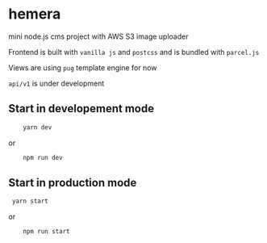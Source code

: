 # hemera

mini node.js cms project with AWS S3 image uploader

Frontend is built with `vanilla js` and `postcss` and is bundled with `parcel.js`

Views are using `pug` template engine for now

`api/v1` is under development

## Start in developement mode

```bash
    yarn dev
```

or

```bash
    npm run dev
```

## Start in production mode

```bash
 yarn start
```

or

```
    npm run start
```
